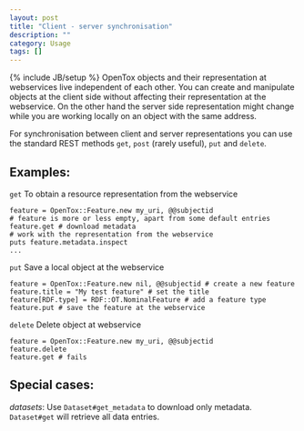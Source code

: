 ```yaml
---
layout: post
title: "Client - server synchronisation"
description: ""
category: Usage
tags: []
---
```

{% include JB/setup %}
OpenTox objects and their representation at webservices live independent of each other. You can create and manipulate objects at the client side without affecting their representation at the webservice. On the other hand the server side representation might change while you are working locally on an object with the same address.

For synchronisation between client and server representations you can use the standard REST methods `get`, `post` (rarely useful), `put` and `delete`.

Examples:
---------

`get` To obtain a resource representation from the webservice

    feature = OpenTox::Feature.new my_uri, @@subjectid
    # feature is more or less empty, apart from some default entries
    feature.get # download metadata
    # work with the representation from the webservice
    puts feature.metadata.inspect
    ...

`put` Save a local object at the webservice

    feature = OpenTox::Feature.new nil, @@subjectid # create a new feature
    feature.title = "My test feature" # set the title
    feature[RDF.type] = RDF::OT.NominalFeature # add a feature type
    feature.put # save the feature at the webservice

`delete` Delete object at webservice

    feature = OpenTox::Feature.new my_uri, @@subjectid
    feature.delete
    feature.get # fails

Special cases:
--------------

*datasets*: Use `Dataset#get_metadata` to download only metadata. `Dataset#get` will retrieve all data entries.


